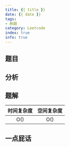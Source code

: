 ```yaml
---
title: {{ title }}
date: {{ date }}
tags: 
- 刷题
category: Leetcode
index: true
info: true
---
```


<!-- more -->

## 题目

## 分析

## 题解

| 时间复杂度 | 空间复杂度 |
| :--------: | :--------: |
|    O()    |    O()    |



## 一点屁话
